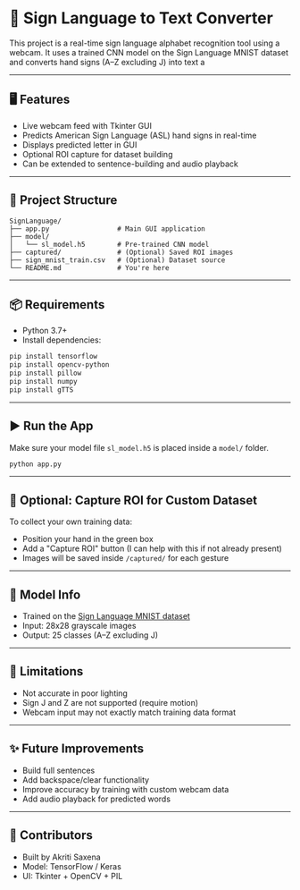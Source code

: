 # 🤟 Sign Language to Text Converter

This project is a real-time sign language alphabet recognition tool using a webcam. It uses a trained CNN model on the Sign Language MNIST dataset and converts hand signs (A–Z excluding J) into text a

---

## 🖥️ Features

- Live webcam feed with Tkinter GUI
- Predicts American Sign Language (ASL) hand signs in real-time
- Displays predicted letter in GUI
- Optional ROI capture for dataset building
- Can be extended to sentence-building and audio playback

---

## 📂 Project Structure

```
SignLanguage/
├── app.py                 # Main GUI application
├── model/
│   └── sl_model.h5        # Pre-trained CNN model
├── captured/              # (Optional) Saved ROI images
├── sign_mnist_train.csv   # (Optional) Dataset source
└── README.md              # You're here
```

---

## 📦 Requirements

- Python 3.7+
- Install dependencies:

```bash
pip install tensorflow
pip install opencv-python
pip install pillow
pip install numpy
pip install gTTS
```

---

## ▶️ Run the App

Make sure your model file `sl_model.h5` is placed inside a `model/` folder.

```bash
python app.py
```

---

## 📸 Optional: Capture ROI for Custom Dataset

To collect your own training data:
- Position your hand in the green box
- Add a "Capture ROI" button (I can help with this if not already present)
- Images will be saved inside `/captured/` for each gesture

---

## 🧠 Model Info

- Trained on the [Sign Language MNIST dataset](https://www.kaggle.com/datasets/datamunge/sign-language-mnist)
- Input: 28x28 grayscale images
- Output: 25 classes (A–Z excluding J)

---

## 📌 Limitations

- Not accurate in poor lighting
- Sign J and Z are not supported (require motion)
- Webcam input may not exactly match training data format

---

## ✨ Future Improvements

- Build full sentences
- Add backspace/clear functionality
- Improve accuracy by training with custom webcam data
- Add audio playback for predicted words

---

## 🤝 Contributors

- Built by Akriti Saxena
- Model: TensorFlow / Keras
- UI: Tkinter + OpenCV + PIL
